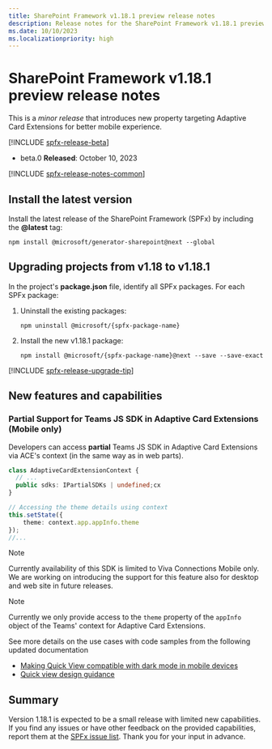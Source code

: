 ```yaml
---
title: SharePoint Framework v1.18.1 preview release notes
description: Release notes for the SharePoint Framework v1.18.1 preview release
ms.date: 10/10/2023
ms.localizationpriority: high
---
```

# SharePoint Framework v1.18.1 preview release notes

This is a _minor release_ that introduces new property targeting Adaptive Card Extensions for better mobile experience.

[!INCLUDE [spfx-release-beta](../../includes/snippets/spfx-release-beta.md)]

- beta.0 **Released**: October 10, 2023

[!INCLUDE [spfx-release-notes-common](../../includes/snippets/spfx-release-notes-common.md)]

## Install the latest version

Install the latest release of the SharePoint Framework (SPFx) by including the **@latest** tag:

```console
npm install @microsoft/generator-sharepoint@next --global
```

## Upgrading projects from v1.18 to v1.18.1

In the project's **package.json** file, identify all SPFx packages. For each SPFx package:

1. Uninstall the existing packages:

    ```console
    npm uninstall @microsoft/{spfx-package-name}
    ```

2. Install the new v1.18.1 package:

    ```console
    npm install @microsoft/{spfx-package-name}@next --save --save-exact
    ```

[!INCLUDE [spfx-release-upgrade-tip](../../includes/snippets/spfx-release-upgrade-tip.md)]

## New features and capabilities

### Partial Support for Teams JS SDK in Adaptive Card Extensions (Mobile only)

Developers can access **partial** Teams JS SDK in Adaptive Card Extensions via ACE's context (in the same way as in web parts).

```typescript
class AdaptiveCardExtensionContext {
  // ...
  public sdks: IPartialSDKs | undefined;cx
}

// Accessing the theme details using context
this.setState({
    theme: context.app.appInfo.theme
});
//...
```

> [!NOTE]
> Currently availability of this SDK is limited to Viva Connections Mobile only. We are working on introducing the support for this feature also for desktop and web site in future releases.

> [!NOTE]
> Currently we only provide access to the `theme` property of the `appInfo` object of the Teams' context for Adaptive Card Extensions.

See more details on the use cases with code samples from the following updated documentation

* [Making Quick View compatible with dark mode in mobile devices](./viva/get-started/making-quickview-compatable-darkmode-mobile.md)
* [Quick view design guidance](./viva/design/designing-quick-view.md)

## Summary

Version 1.18.1 is expected to be a small release with limited new capabilities. If you find any issues or have other feedback on the provided capabilities, report them at the [SPFx issue list](https://aka.ms/spfx/issues). Thank you for your input in advance.
